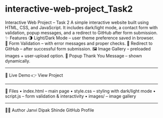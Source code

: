 
# interactive-web-project_Task2
Interactive Web Project – Task 2
A simple interactive website built using HTML, CSS, and JavaScript.
It includes dark/light mode, a contact form with validation, popup messages, and a redirect to GitHub after form submission.
✨ Features
🌗 Light/Dark Mode – user theme preference saved in browser.
📝 Form Validation – with error messages and proper checks.
🔗 Redirect to GitHub – after successful form submission.
🖼️ Image Gallery – preloaded images + user-upload option.
🎉 Popup Thank You Message – shown dynamically.
________________________________________
🚀 Live Demo
👉 View Project
________________________________________
📂 Files
•	index.html – main page
•	style.css – styling with dark/light mode
•	script.js – form validation & interactivity
•	images/ – image gallery
________________________________________
👩‍💻 Author
Janvi Dipak Shinde
GitHub Profile

